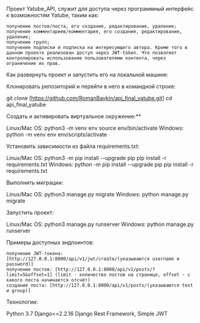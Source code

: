 Проект Yatube_API, служит для доступа через программный интерфейс к возможностям Yatube, таким как:

    получение постов/поста, его создание, редактирование, удаление;
    получение комментариев/комментария, его создание, редактирование, удаление;
    получение групп;
    получение подписки и подписка на интересующего автора. Кроме того в данном проекте реализован доступ через JWT-token. Что позволяет контролировать использование пользователями контента, через ограничение их прав.

Как развернуть проект и запустить его на локальной машине:

Клонировать репозиторий и перейти в него в командной строке:

git clone [https://github.com/RomanBaykin/api_final_yatube.git]
cd api_final_yatube

Cоздать и активировать виртуальное окружение:**

Linux/Mac OS:
python3 -m venv env
source env/bin/activate
Windows:
python -m venv env
env/scripts/activate

Установить зависимости из файла requirements.txt:

Linux/Mac OS:
python3 -m pip install --upgrade pip
pip install -r requirements.txt
Windows:
python -m pip install --upgrade pip
pip install -r requirements.txt

Выполнить миграции:

Linux/Mac OS:
python3 manage.py migrate
Windows:
python manage.py migrate

Запустить проект:

Linux/Mac OS:
python3 manage.py runserver
Windows:
python manage.py runserver

Примеры доступных эндпоинтов:

    получение JWT-токена: [http://127.0.0.1:8000/api/v1/jwt/create/(указываются username и password)]
    получение постов: [http://127.0.0.1:8000/api/v1/posts/?limit=5&offset=1] (limit - количество постов на странице, offset - с какого поста начинается отсчёт)
    создание поста: [http://127.0.0.1:8000/api/v1/posts/(указываются text и group)]

Технологии:

Python 3.7
Django==2.2.16
Django Rest Framework,
Simple JWT
